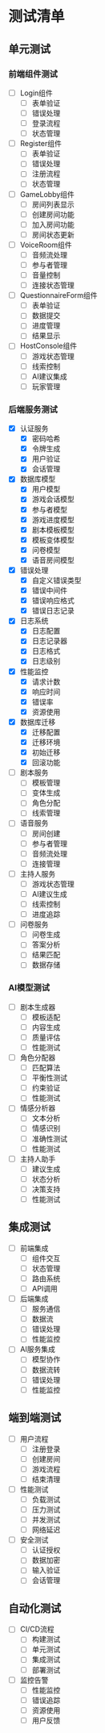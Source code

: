 # 测试清单

## 单元测试

### 前端组件测试
- [ ] Login组件
  - [ ] 表单验证
  - [ ] 错误处理
  - [ ] 登录流程
  - [ ] 状态管理

- [ ] Register组件
  - [ ] 表单验证
  - [ ] 错误处理
  - [ ] 注册流程
  - [ ] 状态管理

- [ ] GameLobby组件
  - [ ] 房间列表显示
  - [ ] 创建房间功能
  - [ ] 加入房间功能
  - [ ] 房间状态更新

- [ ] VoiceRoom组件
  - [ ] 音频流处理
  - [ ] 参与者管理
  - [ ] 音量控制
  - [ ] 连接状态管理

- [ ] QuestionnaireForm组件
  - [ ] 表单验证
  - [ ] 数据提交
  - [ ] 进度管理
  - [ ] 结果显示

- [ ] HostConsole组件
  - [ ] 游戏状态管理
  - [ ] 线索控制
  - [ ] AI建议集成
  - [ ] 玩家管理

### 后端服务测试
- [x] 认证服务
  - [x] 密码哈希
  - [x] 令牌生成
  - [x] 用户验证
  - [x] 会话管理

- [x] 数据库模型
  - [x] 用户模型
  - [x] 游戏会话模型
  - [x] 参与者模型
  - [x] 游戏进度模型
  - [x] 剧本模板模型
  - [x] 模板变体模型
  - [x] 问卷模型
  - [x] 语音房间模型

- [x] 错误处理
  - [x] 自定义错误类型
  - [x] 错误中间件
  - [x] 错误响应格式
  - [x] 错误日志记录

- [x] 日志系统
  - [x] 日志配置
  - [x] 日志记录器
  - [x] 日志格式
  - [x] 日志级别

- [x] 性能监控
  - [x] 请求计数
  - [x] 响应时间
  - [x] 错误率
  - [x] 资源使用

- [x] 数据库迁移
  - [x] 迁移配置
  - [x] 迁移环境
  - [x] 初始迁移
  - [x] 回滚功能

- [ ] 剧本服务
  - [ ] 模板管理
  - [ ] 变体生成
  - [ ] 角色分配
  - [ ] 线索管理

- [ ] 语音服务
  - [ ] 房间创建
  - [ ] 参与者管理
  - [ ] 音频流处理
  - [ ] 连接管理

- [ ] 主持人服务
  - [ ] 游戏状态管理
  - [ ] AI建议生成
  - [ ] 线索控制
  - [ ] 进度追踪

- [ ] 问卷服务
  - [ ] 问卷生成
  - [ ] 答案分析
  - [ ] 结果匹配
  - [ ] 数据存储

### AI模型测试
- [ ] 剧本生成器
  - [ ] 模板适配
  - [ ] 内容生成
  - [ ] 质量评估
  - [ ] 性能测试

- [ ] 角色分配器
  - [ ] 匹配算法
  - [ ] 平衡性测试
  - [ ] 约束验证
  - [ ] 性能测试

- [ ] 情感分析器
  - [ ] 文本分析
  - [ ] 情感识别
  - [ ] 准确性测试
  - [ ] 性能测试

- [ ] 主持人助手
  - [ ] 建议生成
  - [ ] 状态分析
  - [ ] 决策支持
  - [ ] 性能测试

## 集成测试
- [ ] 前端集成
  - [ ] 组件交互
  - [ ] 状态管理
  - [ ] 路由系统
  - [ ] API调用

- [ ] 后端集成
  - [ ] 服务通信
  - [ ] 数据流
  - [ ] 错误处理
  - [ ] 性能监控

- [ ] AI服务集成
  - [ ] 模型协作
  - [ ] 数据流转
  - [ ] 错误处理
  - [ ] 性能监控

## 端到端测试
- [ ] 用户流程
  - [ ] 注册登录
  - [ ] 创建房间
  - [ ] 游戏流程
  - [ ] 结束清理

- [ ] 性能测试
  - [ ] 负载测试
  - [ ] 压力测试
  - [ ] 并发测试
  - [ ] 网络延迟

- [ ] 安全测试
  - [ ] 认证授权
  - [ ] 数据加密
  - [ ] 输入验证
  - [ ] 会话管理

## 自动化测试
- [ ] CI/CD流程
  - [ ] 构建测试
  - [ ] 单元测试
  - [ ] 集成测试
  - [ ] 部署测试

- [ ] 监控告警
  - [ ] 性能监控
  - [ ] 错误追踪
  - [ ] 资源使用
  - [ ] 用户反馈 
